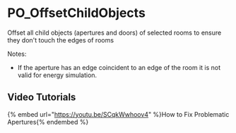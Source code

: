 # PO_OffsetChildObjects

Offset all child objects (apertures and doors) of selected rooms to ensure they don&apos;t touch the edges of rooms

Notes:
- If the aperture has an edge coincident to an edge of the room it is not valid for energy simulation.

## Video Tutorials

{% embed url="https://youtu.be/SCqkWwhoov4" %}How to Fix Problematic Apertures{% endembed %}
